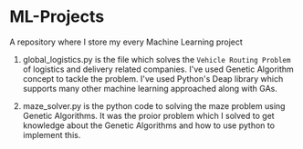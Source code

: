 # ML-Projects
A repository where I store my every Machine Learning project

1. global_logistics.py is the file which solves the `Vehicle Routing Problem` of logistics and delivery related companies. I've used Genetic Algorithm concept to tackle the problem. I've used Python's Deap library which supports many other machine learning approached along with GAs.

2. maze_solver.py is the python code to solving the maze problem using Genetic Algorithms. It was the proior problem which I solved to get knowledge about the Genetic Algorithms and how to use python to implement this.
